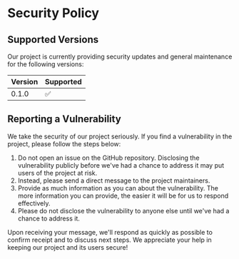 # Security Policy

## Supported Versions

Our project is currently providing security updates and general maintenance for the following versions:

| Version | Supported          |
| ------- | ------------------ |
| 0.1.0   | :white_check_mark: |

## Reporting a Vulnerability

We take the security of our project seriously. If you find a vulnerability in the project, please follow the steps below:

1. Do not open an issue on the GitHub repository. Disclosing the vulnerability publicly before we've had a chance to address it may put users of the project at risk.
2. Instead, please send a direct message to the project maintainers.
3. Provide as much information as you can about the vulnerability. The more information you can provide, the easier it will be for us to respond effectively.
4. Please do not disclose the vulnerability to anyone else until we've had a chance to address it.

Upon receiving your message, we'll respond as quickly as possible to confirm receipt and to discuss next steps. We appreciate your help in keeping our project and its users secure!
